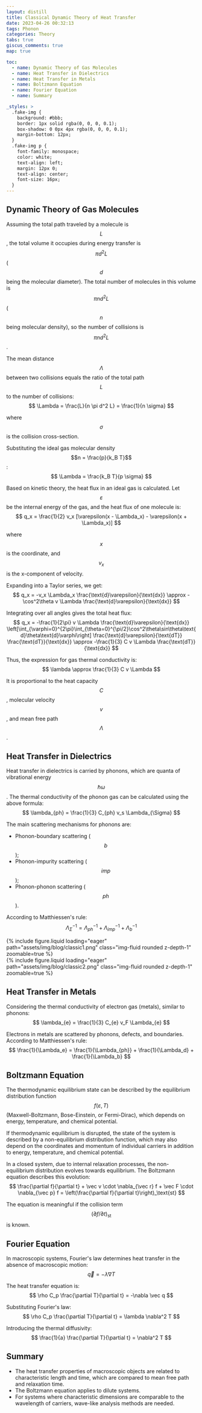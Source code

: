 ```yaml
---
layout: distill
title: Classical Dynamic Theory of Heat Transfer
date: 2023-04-26 00:32:13
tags: Phonon
categories: Theory
tabs: true
giscus_comments: true
map: true

toc:
  - name: Dynamic Theory of Gas Molecules
  - name: Heat Transfer in Dielectrics
  - name: Heat Transfer in Metals
  - name: Boltzmann Equation
  - name: Fourier Equation
  - name: Summary

_styles: >
  .fake-img {
    background: #bbb;
    border: 1px solid rgba(0, 0, 0, 0.1);
    box-shadow: 0 0px 4px rgba(0, 0, 0, 0.1);
    margin-bottom: 12px;
  }
  .fake-img p {
    font-family: monospace;
    color: white;
    text-align: left;
    margin: 12px 0;
    text-align: center;
    font-size: 16px;
  }
---
```


## Dynamic Theory of Gas Molecules

Assuming the total path traveled by a molecule is $$L$$, the total volume it occupies during energy transfer is $$\pi d^2L$$ ($$d$$ being the molecular diameter). The total number of molecules in this volume is $$\pi n d^2 L$$ ($$n$$ being molecular density), so the number of collisions is $$\pi n d^2 L$$.

The mean distance $$\Lambda$$ between two collisions equals the ratio of the total path $$L$$ to the number of collisions:
$$
\Lambda = \frac{L}{n \pi d^2 L} = \frac{1}{n \sigma}
$$

where $$\sigma$$ is the collision cross-section.

Substituting the ideal gas molecular density $$n = \frac{p}{k_B T}$$:
$$
\Lambda = \frac{k_B T}{p \sigma}
$$

Based on kinetic theory, the heat flux in an ideal gas is calculated. Let $$\varepsilon$$ be the internal energy of the gas, and the heat flux of one molecule is:
$$
q_x = \frac{1}{2} v_x [\varepsilon(x - \Lambda_x) - \varepsilon(x + \Lambda_x)]
$$

where $$x$$ is the coordinate, and $$v_x$$ is the x-component of velocity.

Expanding into a Taylor series, we get:
$$
q_x = -v_x \Lambda_x \frac{\text{d}\varepsilon}{\text{dx}} \approx -\cos^2\theta v \Lambda \frac{\text{d}\varepsilon}{\text{dx}}
$$

Integrating over all angles gives the total heat flux:
$$
q_x = -\frac{1}{2\pi} v \Lambda \frac{\text{d}\varepsilon}{\text{dx}}
\left[\int_{\varphi=0}^{2\pi}\int_{\theta=0}^{\pi/2}\cos^2\theta\sin\theta\text{d}\theta\text{d}\varphi\right] \frac{\text{d}\varepsilon}{\text{dT}} \frac{\text{dT}}{\text{dx}}
\approx -\frac{1}{3} C v \Lambda \frac{\text{dT}}{\text{dx}}
$$

Thus, the expression for gas thermal conductivity is:
$$
\lambda \approx \frac{1}{3} C v \Lambda
$$

It is proportional to the heat capacity $$C$$, molecular velocity $$v$$, and mean free path $$\Lambda$$.

## Heat Transfer in Dielectrics

Heat transfer in dielectrics is carried by phonons, which are quanta of vibrational energy $$\hbar \omega$$. The thermal conductivity of the phonon gas can be calculated using the above formula:
$$
\lambda_{ph} = \frac{1}{3} C_{ph} v_s \Lambda_{\Sigma}
$$

The main scattering mechanisms for phonons are:
- Phonon-boundary scattering ($$b$$);
- Phonon-impurity scattering ($$imp$$);
- Phonon-phonon scattering ($$ph$$).

According to Matthiessen's rule:
$$
\Lambda_{\Sigma}^{-1} = \Lambda_{ph}^{-1} + \Lambda_{imp}^{-1} + \Lambda_{b}^{-1}
$$

<div class="row text-center">
    <div class="col-md-6">
        {% include figure.liquid loading="eager" path="assets/img/blog/classic1.png" class="img-fluid rounded z-depth-1" zoomable=true %}
    </div>
    <div class="col-md-6">
        {% include figure.liquid loading="eager" path="assets/img/blog/classic2.png" class="img-fluid rounded z-depth-1" zoomable=true %}
    </div>
</div>

## Heat Transfer in Metals

Considering the thermal conductivity of electron gas (metals), similar to phonons:
$$
\lambda_{e} = \frac{1}{3} C_{e} v_F \Lambda_{e}
$$

Electrons in metals are scattered by phonons, defects, and boundaries. According to Matthiessen's rule:
$$
\frac{1}{\Lambda_e} = \frac{1}{\Lambda_{ph}} + \frac{1}{\Lambda_d} + \frac{1}{\Lambda_b}
$$

## Boltzmann Equation

The thermodynamic equilibrium state can be described by the equilibrium distribution function $$f(\varepsilon, T)$$ (Maxwell-Boltzmann, Bose-Einstein, or Fermi-Dirac), which depends on energy, temperature, and chemical potential.

If thermodynamic equilibrium is disrupted, the state of the system is described by a non-equilibrium distribution function, which may also depend on the coordinates and momentum of individual carriers in addition to energy, temperature, and chemical potential.

In a closed system, due to internal relaxation processes, the non-equilibrium distribution evolves towards equilibrium. The Boltzmann equation describes this evolution:
$$
\frac{\partial f}{\partial t} + \vec v \cdot \nabla_{\vec r} f + \vec F \cdot \nabla_{\vec p} f = \left(\frac{\partial f}{\partial t}\right)_\text{st}
$$

The equation is meaningful if the collision term $$(\partial f/\partial t)_\text{st}$$ is known.

## Fourier Equation

In macroscopic systems, Fourier's law determines heat transfer in the absence of macroscopic motion:
$$
\vec q = -\lambda \nabla T
$$

The heat transfer equation is:
$$
\rho C_p \frac{\partial T}{\partial t} = -\nabla \vec q
$$

Substituting Fourier's law:
$$
\rho C_p \frac{\partial T}{\partial t} = \lambda \nabla^2 T
$$

Introducing the thermal diffusivity:
$$
\frac{1}{a} \frac{\partial T}{\partial t} = \nabla^2 T
$$

## Summary

- The heat transfer properties of macroscopic objects are related to characteristic length and time, which are compared to mean free path and relaxation time.
- The Boltzmann equation applies to dilute systems.
- For systems where characteristic dimensions are comparable to the wavelength of carriers, wave-like analysis methods are needed.
